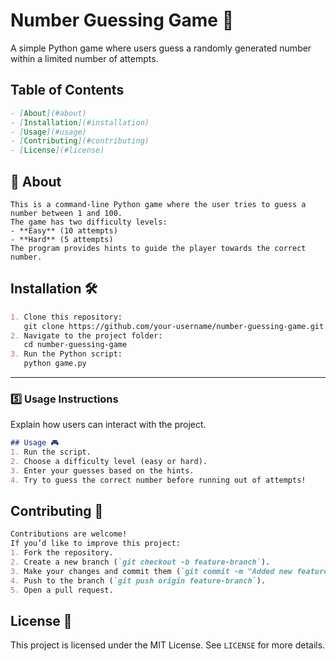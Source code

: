 # Number Guessing Game 🎯
A simple Python game where users guess a randomly generated number within a limited number of attempts.
## Table of Contents
```md
- [About](#about)
- [Installation](#installation)
- [Usage](#usage)
- [Contributing](#contributing)
- [License](#license)
```
## 📌 About
```
This is a command-line Python game where the user tries to guess a number between 1 and 100. 
The game has two difficulty levels:
- **Easy** (10 attempts)
- **Hard** (5 attempts)
The program provides hints to guide the player towards the correct number.
```
## Installation 🛠️
```md
1. Clone this repository:  
   git clone https://github.com/your-username/number-guessing-game.git
2. Navigate to the project folder:
   cd number-guessing-game
3. Run the Python script:
   python game.py
```
---

### 5️⃣ **Usage Instructions**  
Explain how users can interact with the project.  
```md
## Usage 🎮
1. Run the script.
2. Choose a difficulty level (easy or hard).
3. Enter your guesses based on the hints.
4. Try to guess the correct number before running out of attempts!
```

## Contributing 🤝
```md
Contributions are welcome!  
If you’d like to improve this project:
1. Fork the repository.
2. Create a new branch (`git checkout -b feature-branch`).
3. Make your changes and commit them (`git commit -m "Added new feature"`).
4. Push to the branch (`git push origin feature-branch`).
5. Open a pull request.
```
## License 📜
This project is licensed under the MIT License. See `LICENSE` for more details.


